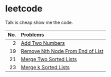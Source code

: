 # leetcode
Talk is cheap show me the code.

| No.       | Problems     | 
| -------------: | :---------- |
| 2 | [Add Two Numbers]()   |
| 19 | [Remove Nth Node From End of List]()   |
| 21 | [Merge Two Sorted Lists]()   |
| 23 | [Merge k Sorted Lists]()   |